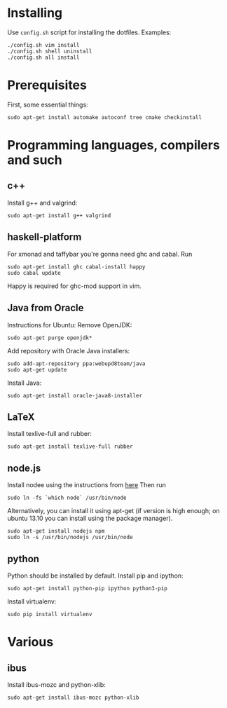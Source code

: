 Installing
==========
Use `config.sh` script for installing the dotfiles.
Examples:

    ./config.sh vim install
    ./config.sh shell uninstall
    ./config.sh all install

Prerequisites
=============
First, some essential things:

    sudo apt-get install automake autoconf tree cmake checkinstall

Programming languages, compilers and such
=========================================

## c++
Install g++ and valgrind:

    sudo apt-get install g++ valgrind

## haskell-platform
For xmonad and taffybar you're gonna need ghc and cabal. Run

    sudo apt-get install ghc cabal-install happy
    sudo cabal update

Happy is required for ghc-mod support in vim.

## Java from Oracle
Instructions for Ubuntu:
Remove OpenJDK:

    sudo apt-get purge openjdk*

Add repository with Oracle Java installers:

    sudo add-apt-repository ppa:webupd8team/java
    sudo apt-get update

Install Java:

    sudo apt-get install oracle-java8-installer

## LaTeX
Install texlive-full and rubber:

    sudo apt-get install texlive-full rubber

## node.js
Install nodee using the instructions from [here](https://github.com/joyent/node/wiki/Installing-Node.js-via-package-manager)
Then run

    sudo ln -fs `which node` /usr/bin/node

Alternatively, you can install it using apt-get (if version is high enough; on ubuntu 13.10 you can install using the package manager).

    sudo apt-get install nodejs npm
    sudo ln -s /usr/bin/nodejs /usr/bin/node

## python
Python should be installed by default. Install pip and ipython:

    sudo apt-get install python-pip ipython python3-pip

Install virtualenv:

    sudo pip install virtualenv

Various
=======

## ibus
Install ibus-mozc and python-xlib:

    sudo apt-get install ibus-mozc python-xlib

